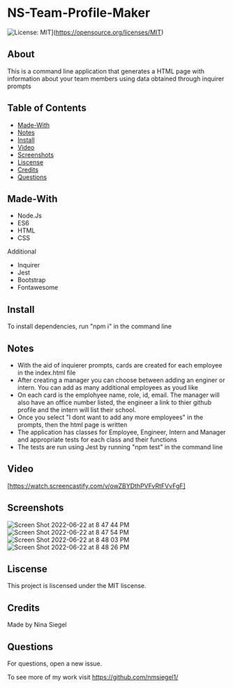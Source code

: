 # NS-Team-Profile-Maker

![License: MIT](https://img.shields.io/badge/License-MIT-yellow.svg)](https://opensource.org/licenses/MIT)

## About

This is a command line application that generates a HTML page with information about your team members using data obtained through inquirer prompts

## Table of Contents

* [Made-With](#Made-with)
* [Notes](#Notes)
* [Install](#Install)
* [Video](#Video)
* [Screenshots](#Screenshots)
* [Liscense](#Liscense)
* [Credits](#Credits)
* [Questions](#Questions)

## Made-With 

* Node.Js
* ES6
* HTML
* CSS

Additional
* Inquirer
* Jest
* Bootstrap
* Fontawesome

## Install

To install dependencies, run "npm i" in the command line

## Notes

* With the aid of inquierer prompts, cards are created for each employee in the index.html file
* After creating a manager you can choose between adding an enginer or intern. You can add as many additional employees as youd like
* On each card is the emplohyee name, role, id, email. The manager will also have an office number listed, the engineer a link to thier github profile and the intern will list their school. 
* Once you select "I dont want to add any more employees" in the prompts, then the html page is written
* The application has classes for Employee, Engineer, Intern and Manager and appropriate tests for each class and their functions
* The tests are run using Jest by running "npm test" in the command line

## Video

[https://watch.screencastify.com/v/owZBYDthPVFvRtFVvFgF]

## Screenshots 

![Screen Shot 2022-06-22 at 8 47 44 PM](https://user-images.githubusercontent.com/102773691/175184707-c07c49c8-1392-4124-85bd-793c8c188f43.png)
![Screen Shot 2022-06-22 at 8 47 54 PM](https://user-images.githubusercontent.com/102773691/175184721-10e6164c-0227-4caf-b182-dc55d84f3f17.png)
![Screen Shot 2022-06-22 at 8 48 03 PM](https://user-images.githubusercontent.com/102773691/175184733-2123411a-bf18-437a-a6f8-0a7b4fedf2ff.png)
![Screen Shot 2022-06-22 at 8 48 26 PM](https://user-images.githubusercontent.com/102773691/175184740-a60b851d-d7ae-4b30-8884-8f6a18dd5a07.png)

## Liscense

 This project is liscensed under the MIT liscense.
 
## Credits

Made by Nina Siegel

## Questions

For questions, open a new issue. 

To see more of my work visit https://github.com/nmsiegel1/


